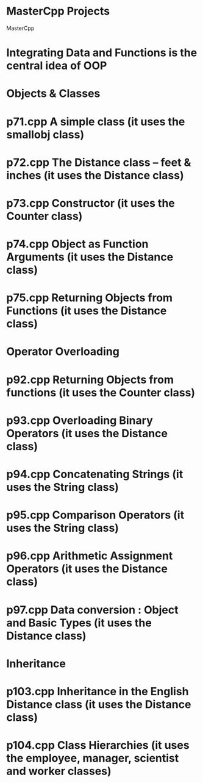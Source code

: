# MasterCpp Projects
MasterCpp
# Integrating Data and Functions is the central idea of OOP
# Objects & Classes
# p71.cpp 	A simple class (it uses the smallobj class)
# p72.cpp 	The Distance class – feet & inches (it uses the Distance class)
# p73.cpp 	Constructor (it uses the Counter class)
# p74.cpp	Object as Function Arguments (it uses the Distance class)
# p75.cpp	Returning Objects from Functions (it uses the Distance class)
# Operator Overloading
# p92.cpp	Returning Objects from functions (it uses the Counter class)
# p93.cpp	Overloading Binary Operators (it uses the Distance class)
# p94.cpp	Concatenating Strings (it uses the String class)
# p95.cpp	Comparison Operators (it uses the String class)
# p96.cpp	Arithmetic Assignment Operators (it uses the Distance class)
# p97.cpp	Data conversion : Object and Basic Types (it uses the Distance class)
# Inheritance
# p103.cpp	Inheritance in the English Distance class (it uses the Distance class)
# p104.cpp	Class Hierarchies (it uses the employee, manager, scientist and worker classes)

